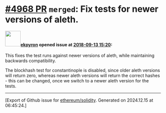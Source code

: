 # [\#4968 PR](https://github.com/ethereum/solidity/pull/4968) `merged`: Fix tests for newer versions of aleth.

#### <img src="https://avatars.githubusercontent.com/u/1347491?v=4" width="50">[ekpyron](https://github.com/ekpyron) opened issue at [2018-09-13 15:20](https://github.com/ethereum/solidity/pull/4968):

This fixes the test runs against newer versions of aleth, while maintaining backwards compatibility.

The blockhash test for constantinople is disabled, since older aleth versions will return zero, whereas newer aleth versions will return the correct hashes - this can be changed, once we switch to a newer aleth version for the tests.




-------------------------------------------------------------------------------



[Export of Github issue for [ethereum/solidity](https://github.com/ethereum/solidity). Generated on 2024.12.15 at 06:45:24.]
